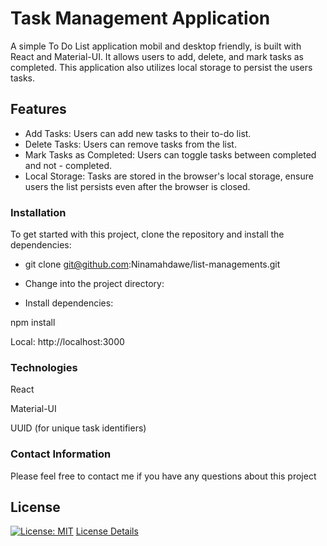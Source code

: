 # Task Management Application

A simple To Do List application mobil and desktop friendly, is built with React and Material-UI. It allows users to add, delete, and mark tasks as completed. This application also utilizes local storage to persist the users tasks.

## Features

- Add Tasks: Users can add new tasks to their to-do list.
- Delete Tasks: Users can remove tasks from the list.
- Mark Tasks as Completed: Users can toggle tasks between completed and not - completed.
- Local Storage: Tasks are stored in the browser's local storage, ensure users the list persists even after the browser is closed.

### Installation

To get started with this project, clone the repository and install the dependencies:

- git clone git@github.com:Ninamahdawe/list-managements.git

- Change into the project directory:

- Install dependencies:

npm install

Local: http://localhost:3000

### Technologies

React

Material-UI

UUID (for unique task identifiers)

### Contact Information

Please feel free to contact me if you have any questions about this project

## License

[![License: MIT](https://img.shields.io/badge/License-MIT-yellow.svg)](https://opensource.org/licenses/MIT)
[License Details](https://opensource.org/licenses/MIT)
